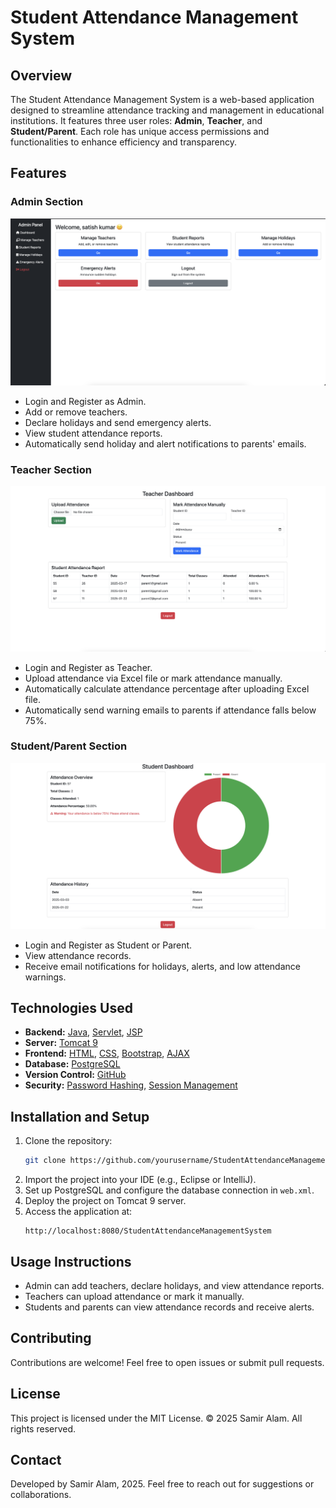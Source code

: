 # Student Attendance Management System

## Overview
The Student Attendance Management System is a web-based application designed to streamline attendance tracking and management in educational institutions. It features three user roles: **Admin**, **Teacher**, and **Student/Parent**. Each role has unique access permissions and functionalities to enhance efficiency and transparency.

## Features

### Admin Section
![Admin Dashboard](Admin.png)

- Login and Register as Admin.
- Add or remove teachers.
- Declare holidays and send emergency alerts.
- View student attendance reports.
- Automatically send holiday and alert notifications to parents' emails.

### Teacher Section
![Teacher Dashboard](Teacher.png)

- Login and Register as Teacher.
- Upload attendance via Excel file or mark attendance manually.
- Automatically calculate attendance percentage after uploading Excel file.
- Automatically send warning emails to parents if attendance falls below 75%.

### Student/Parent Section
![Student Dashboard](Student.png)

- Login and Register as Student or Parent.
- View attendance records.
- Receive email notifications for holidays, alerts, and low attendance warnings.

## Technologies Used
- **Backend:** [Java](https://www.oracle.com/java/), [Servlet](https://docs.oracle.com/javaee/7/tutorial/servlets.htm), [JSP](https://docs.oracle.com/javaee/7/tutorial/jsf-intro.htm)
- **Server:** [Tomcat 9](http://tomcat.apache.org/)
- **Frontend:** [HTML](https://developer.mozilla.org/en-US/docs/Web/HTML), [CSS](https://developer.mozilla.org/en-US/docs/Web/CSS), [Bootstrap](https://getbootstrap.com/), [AJAX](https://developer.mozilla.org/en-US/docs/Web/Guide/AJAX)
- **Database:** [PostgreSQL](https://www.postgresql.org/)
- **Version Control:** [GitHub](https://github.com/)
- **Security:** [Password Hashing](https://www.baeldung.com/java-password-hashing), [Session Management](https://docs.oracle.com/javaee/7/tutorial/servletsession.html)

## Installation and Setup
1. Clone the repository:
   ```bash
   git clone https://github.com/yourusername/StudentAttendanceManagementSystem.git
   ```
2. Import the project into your IDE (e.g., Eclipse or IntelliJ).
3. Set up PostgreSQL and configure the database connection in `web.xml`.
4. Deploy the project on Tomcat 9 server.
5. Access the application at:
   ```
   http://localhost:8080/StudentAttendanceManagementSystem
   ```

## Usage Instructions
- Admin can add teachers, declare holidays, and view attendance reports.
- Teachers can upload attendance or mark it manually.
- Students and parents can view attendance records and receive alerts.

## Contributing
Contributions are welcome! Feel free to open issues or submit pull requests.

## License
This project is licensed under the MIT License.
© 2025 Samir Alam. All rights reserved.

## Contact
Developed by Samir Alam, 2025.
Feel free to reach out for suggestions or collaborations.


